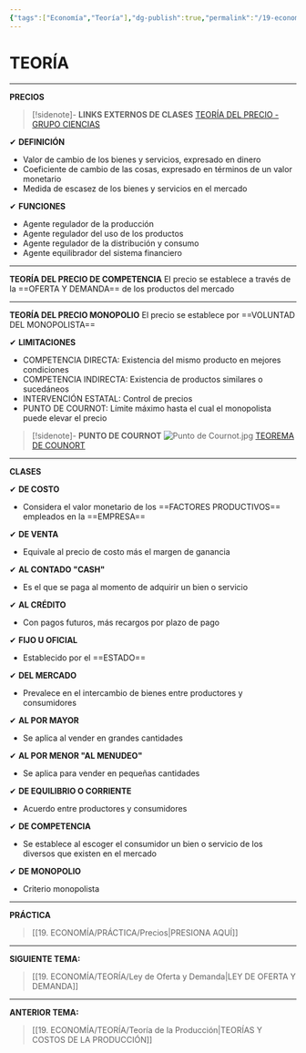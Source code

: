 ```yaml
---
{"tags":["Economía","Teoría"],"dg-publish":true,"permalink":"/19-economia/teoria/precios/","dgPassFrontmatter":true}
---
```


# TEORÍA
---
**PRECIOS**

>[!sidenote]- **LINKS EXTERNOS DE CLASES** 
>[TEORÍA DEL PRECIO - GRUPO CIENCIAS](https://youtu.be/mKfNk0_hx4c)

✔ **DEFINICIÓN**
- Valor de cambio de los bienes y servicios, expresado en dinero
- Coeficiente de cambio de las cosas, expresado en términos de un valor monetario
- Medida de escasez de los bienes y servicios en el mercado

✔ **FUNCIONES**
- Agente regulador de la producción
- Agente regulador del uso de los productos
- Agente regulador de la distribución y consumo
- Agente equilibrador del sistema financiero

---
**TEORÍA DEL PRECIO DE COMPETENCIA**
El precio se establece a través de la ==OFERTA Y DEMANDA== de los productos del mercado

---
**TEORÍA DEL PRECIO MONOPOLIO**
El precio se establece por ==VOLUNTAD DEL MONOPOLISTA==

✔ **LIMITACIONES**
- COMPETENCIA DIRECTA: Existencia del mismo producto en mejores condiciones
- COMPETENCIA INDIRECTA: Existencia de productos similares o sucedáneos 
- INTERVENCIÓN ESTATAL: Control de precios
- PUNTO DE COURNOT: Límite máximo hasta el cual el monopolista puede elevar el precio

>[!sidenote]- **PUNTO DE COURNOT**
>![Punto de Cournot.jpg](/img/user/1.%20ELEMENTOS%20GR%C3%81FICOS/Punto%20de%20Cournot.jpg)
>[TEOREMA DE COUNORT](https://www.teoremas.club/teorema-de-cournot/)

---
**CLASES**

✔ **DE COSTO**
- Considera el valor monetario de los ==FACTORES PRODUCTIVOS== empleados en la ==EMPRESA==

✔ **DE VENTA**
- Equivale al precio de costo más el margen de ganancia

✔ **AL CONTADO "CASH"**
- Es el que se paga al momento de adquirir un bien o servicio

✔ **AL CRÉDITO**
- Con pagos futuros, más recargos por plazo de pago

✔ **FIJO U OFICIAL**
- Establecido por el ==ESTADO==

✔ **DEL MERCADO**
- Prevalece en el intercambio de bienes entre productores y consumidores

✔ **AL POR MAYOR**
- Se aplica al vender en grandes cantidades

✔ **AL POR MENOR "AL MENUDEO"**
- Se aplica para vender en pequeñas cantidades 

✔ **DE EQUILIBRIO O CORRIENTE**
- Acuerdo entre productores y consumidores

✔ **DE COMPETENCIA**
- Se establece al escoger el consumidor un bien o servicio de los diversos que existen en el mercado

✔ **DE MONOPOLIO**
- Criterio monopolista

---
**PRÁCTICA** 
>[[19. ECONOMÍA/PRÁCTICA/Precios\|PRESIONA AQUÍ]]

---
**SIGUIENTE TEMA:** 
>[[19. ECONOMÍA/TEORÍA/Ley de Oferta y Demanda\|LEY DE OFERTA Y DEMANDA]]

----
**ANTERIOR TEMA:** 
>[[19. ECONOMÍA/TEORÍA/Teoría de la Producción\|TEORÍAS Y COSTOS DE LA PRODUCCIÓN]]


